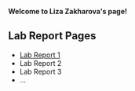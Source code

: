 **Welcome to Liza Zakharova's page!**

## Lab Report Pages

- [Lab Report 1](lab-report-1-week-2.html)
- Lab Report 2
- Lab Report 3
- ...
